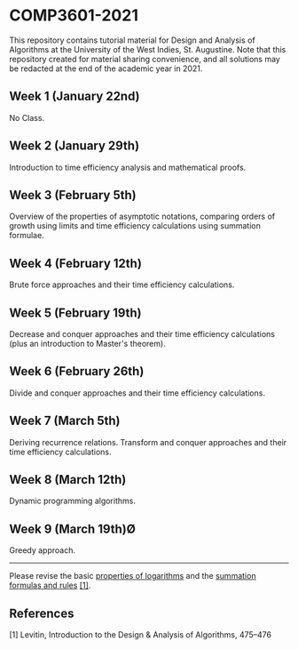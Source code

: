 # COMP3601-2021

This repository contains tutorial material for Design and Analysis of Algorithms at the University of the West Indies, St. Augustine. Note that this repository created for material sharing convenience, and all solutions may be redacted at the end of the academic year in 2021.

## Week 1 (January 22nd)

No Class.

## Week 2 (January 29th)

Introduction to time efficiency analysis and mathematical proofs.

## Week 3 (February 5th)

Overview of the properties of asymptotic notations, comparing orders of growth using limits and time efficiency calculations using summation formulae.

## Week 4 (February 12th)

Brute force approaches and their time efficiency calculations.

## Week 5 (February 19th)

Decrease and conquer approaches and their time efficiency calculations (plus an introduction to Master's theorem).

## Week 6 (February 26th)

Divide and conquer approaches and their time efficiency calculations.

## Week 7 (March 5th)

Deriving recurrence relations. Transform and conquer approaches and their time efficiency calculations.

## Week 8 (March 12th)

Dynamic programming algorithms.

## Week 9 (March 19th)Ø

Greedy approach.

---

Please revise the basic [properties of logarithms](https://github.com/azeldaniel/COMP3601-2021/tree/main/Week%203/extra/) and the [summation formulas and rules](https://github.com/azeldaniel/COMP3601-2021/tree/main/Week%203/extra/) [[1]](#1).

## References

<a id="1">[1]</a> Levitin, Introduction to the Design & Analysis of Algorithms, 475–476
